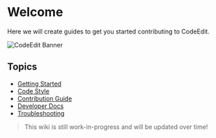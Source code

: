 # Welcome

Here we will create guides to get you started contributing to CodeEdit.

![CodeEdit Banner](https://user-images.githubusercontent.com/806104/163065825-4a073889-5bdc-4ea5-84ca-b197dabb7d11.png)

## Topics

* [Getting Started](./Getting-Started)
* [Code Style](./Code-Style)
* [Contribution Guide](https://github.com/CodeEditApp/CodeEdit/blob/main/CONTRIBUTING.md)
* [Developer Docs](./Developer-Docs)
* [Troubleshooting](./Troubleshooting)

> This wiki is still work-in-progress and will be updated over time!
